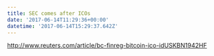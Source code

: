 ```yaml
---
title: SEC comes after ICOs
date: '2017-06-14T11:29:36+00:00'
datetime: '2017-06-14T15:29:37.642Z'
---
```



http://www.reuters.com/article/bc-finreg-bitcoin-ico-idUSKBN1942HF